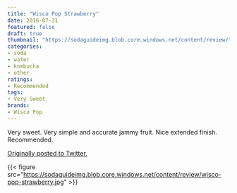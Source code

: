 ```yaml
---
title: "Wisco Pop Strawberry"
date: 2016-07-31
featured: false
draft: true
thumbnail: "https://sodaguideimg.blob.core.windows.net/content/review/thumbs/wisco-pop-strawberry.jpg"
categories:
- soda
- water
- kombucha
- other
ratings:
- Recommended
tags:
- Very Sweet
brands:
- Wisco Pop
---
```


Very sweet. Very simple and accurate jammy fruit. Nice extended finish. Recommended.

[Originally posted to Twitter.](https://twitter.com/Cavorter/status/759912147979644928)

{{< figure src="https://sodaguideimg.blob.core.windows.net/content/review/wisco-pop-strawberry.jpg" >}}

